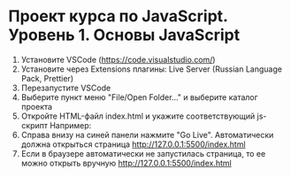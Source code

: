 # Проект курса по JavaScript. Уровень 1. Основы JavaScript 

1. Установите VSCode (https://code.visualstudio.com/)
2. Установите через Extensions плагины: Live Server (Russian Language Pack, Prettier)
3. Перезапустите VSCode
5. Выберите пункт меню "File/Open Folder..." и выберите каталог проекта
6. Откройте HTML-файл index.html и укажите соответствующий js-скрипт
   Например:
		<body>
		    <script src="./js/05mod-oop/44-prototypal-inheritance.js"></script>
		</body>
7. Справа внизу на синей панели нажмите "Go Live". Автоматически должна открыться
   страница http://127.0.0.1:5500/index.html
8. Если в браузере автоматически не запустилась страница, то ее можно открыть вручную
   http://127.0.0.1:5500/index.html
